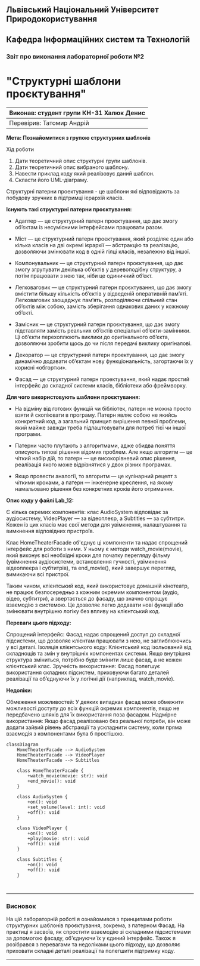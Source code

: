 ## Львівський Національний Університет Природокористування
## Кафедра Інформаційних систем та Технологій



### Звіт про виконання лабораторної роботи №2
# "Структурні шаблони проєктування"



| Виконав: студент групи КН-31 Халюк Денис |
|------------------------------------------|
| Перевірив: Татомир Андрій                |




**Мета: Познайомитися з групою структурних шаблонів**


Хід роботи

1. Дати теоретичний опис структурні групи шаблонів.
2. Дати теоретичний опис вибраного шаблону.
3. Навести приклад коду який реалізовує даний шаблон.
4. Скласти його UML-діаграму.

Структурні патерни проектування - це шаблони які відповідають за побудову зручних в підтримці ієрархій класів.

**Існують такі структурні патерни проєктування:**

- Адаптер — це структурний патерн проєктування, що дає змогу об’єктам із несумісними інтерфейсами працювати разом.

- Міст — це структурний патерн проєктування, який розділяє один або кілька класів на дві окремі ієрархії — абстракцію та реалізацію, дозволяючи змінювати код в одній гілці класів, незалежно від іншої.

- Компонувальник — це структурний патерн проєктування, що дає змогу згрупувати декілька об’єктів у деревоподібну структуру, а потім працювати з нею так, ніби це одиничний об’єкт.

- Легковаговик — це структурний патерн проєктування, що дає змогу вмістити більшу кількість об’єктів у відведеній оперативній пам’яті. Легковаговик заощаджує пам’ять, розподіляючи спільний стан об’єктів між собою, замість зберігання однакових даних у кожному об’єкті.

- Замісник — це структурний патерн проєктування, що дає змогу підставляти замість реальних об’єктів спеціальні об’єкти-замінники. Ці об’єкти перехоплюють виклики до оригінального об’єкта, дозволяючи зробити щось до чи після передачі виклику оригіналові.

- Декоратор — це структурний патерн проектування, що дає змогу динамічно додавати об’єктам нову функціональність, загортаючи їх у корисні «обгортки».

- Фасад — це структурний патерн проектування, який надає простий інтерфейс до складної системи класів, бібліотеки або фреймворку.

**Для чого використовують шаблони проєктування:**

- На відміну від готових функцій чи бібліотек, патерн не можна просто взяти й скопіювати в програму. Патерн являє собою не якийсь конкретний код, а загальний принцип вирішення певної проблеми, який майже завжди треба підлаштовувати для потреб тієї чи іншої програми.

- Патерни часто плутають з алгоритмами, адже обидва поняття описують типові рішення відомих проблем. Але якщо алгоритм — це чіткий набір дій, то патерн — це високорівневий опис рішення, реалізація якого може відрізнятися у двох різних програмах.

- Якщо провести аналогії, то алгоритм — це кулінарний рецепт з чіткими кроками, а патерн — інженерне креслення, на якому намальовано рішення без конкретних кроків його отримання.

**Опис коду у файлі Lab_12:**

Є кілька окремих компонентів: клас AudioSystem відповідає за аудіосистему, VideoPlayer — за відеоплеєр, а Subtitles — за субтитри. Кожен із цих класів має свої методи для увімкнення, налаштування та вимкнення відповідних пристроїв.

Клас HomeTheaterFacade об'єднує ці компоненти та надає спрощений інтерфейс для роботи з ними. У ньому є методи watch_movie(movie), який виконує всі необхідні кроки для початку перегляду фільму (увімкнення аудіосистеми, встановлення гучності, увімкнення відеоплеєра і субтитрів), та end_movie(), який завершує перегляд, вимикаючи всі пристрої.

Таким чином, клієнтський код, який використовує домашній кінотеатр, не працює безпосередньо з кожним окремим компонентом (аудіо, відео, субтитри), а звертається до фасаду, що значно спрощує взаємодію з системою. Це дозволяє легко додавати нові функції або змінювати внутрішню логіку без впливу на клієнтський код.

**Переваги цього підходу:**

Спрощений інтерфейс: Фасад надає спрощений доступ до складної підсистеми, що дозволяє клієнтам працювати з нею, не заглиблюючись у всі деталі.
Ізоляція клієнтського коду: Клієнтський код ізольований від складнощів та змін у внутрішніх компонентах системи. Якщо внутрішня структура зміниться, потрібно буде змінити лише фасад, а не кожен клієнтський клас.
Зручність використання: Фасад полегшує використання складних підсистем, приховуючи багато деталей реалізації та об’єднуючи їх у логічні дії (наприклад, watch_movie).

**Недоліки:**

Обмеження можливостей: У деяких випадках фасад може обмежити можливості доступу до всіх функцій окремих компонентів, якщо не передбачено шляхів для їх використання поза фасадом.
Надмірне використання: Якщо фасад реалізовано без реальної потреби, він може додати зайвий рівень абстракції та ускладнити систему, коли пряма взаємодія з компонентами була б простішою.

```mermaid
classDiagram
    HomeTheaterFacade --> AudioSystem
    HomeTheaterFacade --> VideoPlayer
    HomeTheaterFacade --> Subtitles

    class HomeTheaterFacade {
        +watch_movie(movie: str): void
        +end_movie(): void
    }

    class AudioSystem {
        +on(): void
        +set_volume(level: int): void
        +off(): void
    }

    class VideoPlayer {
        +on(): void
        +play(movie: str): void
        +off(): void
    }

    class Subtitles {
        +on(): void
        +off(): void
    }



```

---

### Висновок
На цій лабораторній роботі я ознайомився з принципами роботи структурних шаблонів проєктування, зокрема, з патерном Фасад. На практиці я засвоїв, як спростити взаємодію зі складними підсистемами за допомогою фасаду, об'єднуючи їх у єдиний інтерфейс. Також я розібрався з перевагами та недоліками цього підходу, що дозволяє приховати складні деталі реалізації та полегшити підтримку коду.

---

